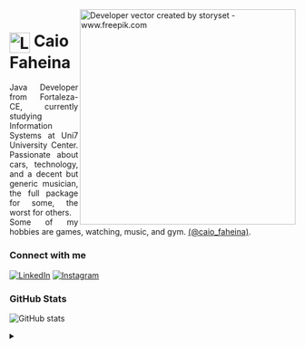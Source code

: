 <img align="right" alt="Developer vector created by storyset - www.freepik.com" height="380" src="https://user-images.githubusercontent.com/97471199/230774187-e482399b-492c-4c17-a831-0314bf90526e.png">

<h1>
    <a href="caiofaheina.com.br">
     <img align="center" alt="Logo Caio Faheina" width="36px" src="https://cdn.discordapp.com/attachments/666688447339298847/1279620175078883399/AT.png?ex=66d51aa7&is=66d3c927&hm=9c80dfa03b7cf8f66dd97859d4c7741924c02c4bb374618cedde2dde67fc1fe2&"></a>
    <span>Caio Faheina</span>
</h1>

<p align="justify">Java Developer from Fortaleza-CE, currently studying Information Systems at Uni7 University Center. Passionate about cars, technology, and a decent but generic musician, the full package for some, the worst for others. 
<br>
 Some of my hobbies are games, watching, music, and gym. <a href="https://www.instagram.com/caio_faheina/">(@caio_faheina)</a>.</p>
<!--
[![Preview](https://img.shields.io/badge/Portfolio-000?style=for-the-badge&logo=github&logoColor=720FF9)](caiofaheina.com.br)
[![GitHub Page](https://img.shields.io/badge/elidianaandrade.github.io-67136f?style=for-the-badge)](caiofaheina.com.br)
-->
<h3 align="left">Connect with me</h3>

[![LinkedIn](https://img.shields.io/badge/-LinkedIn-000?style=for-the-badge&logo=linkedin&logoColor=720FF9&color:FFF)](https://www.linkedin.com/in/caio-faheina-ba549a202/)
[![Instagram](https://img.shields.io/badge/-Instagram-000?style=for-the-badge&logo=instagram&logoColor=720FF9&color:FFF)](https://www.instagram.com/caio_faheina/)

<h3 align="left">GitHub Stats</h3>

![GitHub stats](https://github-readme-stats-git-masterrstaa-rickstaa.vercel.app/api?username=pinguuss&hide_title=true&show_icons=true&include_all_commits=false&count_private=true&line_height=25&hide=issues&bg_color=000&title_color=720FF9&text_color=FFF&border_radius=3&border_color=36123c&icon_color=720FF9&theme=jolly)
<br>

<details align="left">
  <summary></summary> 
 
  - Badges by <a href="https://shields.io/">shields.io</a><br>
  - GitHub Stats by <a href="https://github.com/anuraghazra/github-readme-stats">anuraghazra</a>
  - Developer vector created by <a href="https://www.freepik.com/vectors/developer">storyset - www.freepik.com</a> (edited by author)
 
  <div align="right">Credits to <a href="https://github.com/elidianaandrade">EA</a>.</div>

</details>
